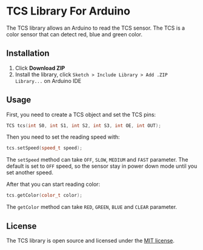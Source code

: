TCS Library For Arduino
=======================

The TCS library allows an Arduino to read the TCS sensor. The TCS is a color sensor that can detect red, blue and green color.

## Installation
1. Click **Download ZIP**
2. Install the library, click `Sketch > Include Library > Add .ZIP Library...` on Arduino IDE

## Usage
First, you need to create a TCS object and set the TCS pins:
```c++
TCS tcs(int S0, int S1, int S2, int S3, int OE, int OUT);
```
Then you need to set the reading speed with:
```c++
tcs.setSpeed(speed_t speed);
```
The `setSpeed` method can take `OFF`, `SLOW`, `MEDIUM` and `FAST` parameter. The default is set to `OFF` speed, so the sensor stay in power down mode until you set another speed.

After that you can start reading color:
```c++
tcs.getColor(color_t color);
```
The `getColor` method can take `RED`, `GREEN`, `BLUE` and `CLEAR` parameter.

## License
The TCS library is open source and licensed under the [MIT license](http://opensource.org/licenses/MIT).
